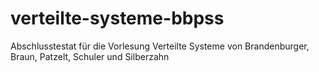 # verteilte-systeme-bbpss
Abschlusstestat für die Vorlesung Verteilte Systeme von Brandenburger, Braun, Patzelt, Schuler und Silberzahn

